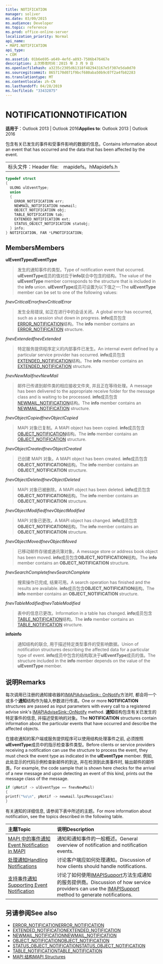 ```yaml
---
title: NOTIFICATION
manager: soliver
ms.date: 03/09/2015
ms.audience: Developer
ms.topic: reference
ms.prod: office-online-server
localization_priority: Normal
api_name:
- MAPI.NOTIFICATION
api_type:
- COM
ms.assetid: 01b6e695-a649-4efd-a893-7586b476467e
description: 上次修改时间：2015 年 3 月 9 日
ms.openlocfilehash: a3235c2305d61318f482943167e5f307e5da0d70
ms.sourcegitcommit: 8657170d071f9bcf680aba50b9c07f2a4fb82283
ms.translationtype: MT
ms.contentlocale: zh-CN
ms.lasthandoff: 04/28/2019
ms.locfileid: "33432875"
---
```

# <a name="notification"></a><span data-ttu-id="c7833-103">NOTIFICATION</span><span class="sxs-lookup"><span data-stu-id="c7833-103">NOTIFICATION</span></span>
 
<span data-ttu-id="c7833-104">**适用于**：Outlook 2013 | Outlook 2016</span><span class="sxs-lookup"><span data-stu-id="c7833-104">**Applies to**: Outlook 2013 | Outlook 2016</span></span> 
  
<span data-ttu-id="c7833-105">包含有关已发生的事件和受事件影响的数据的信息。</span><span class="sxs-lookup"><span data-stu-id="c7833-105">Contains information about an event that has occurred and the data that has been affected by the event.</span></span>
  
|||
|:-----|:-----|
|<span data-ttu-id="c7833-106">标头文件：</span><span class="sxs-lookup"><span data-stu-id="c7833-106">Header file:</span></span>  <br/> |<span data-ttu-id="c7833-107">mapidefs。h</span><span class="sxs-lookup"><span data-stu-id="c7833-107">Mapidefs.h</span></span>  <br/> |
   
```cpp
typedef struct
{
  ULONG ulEventType;
  union
  {
    ERROR_NOTIFICATION err;
    NEWMAIL_NOTIFICATION newmail;
    OBJECT_NOTIFICATION obj;
    TABLE_NOTIFICATION tab;
    EXTENDED_NOTIFICATION ext;
    STATUS_OBJECT_NOTIFICATION statobj;
  } info;
} NOTIFICATION, FAR *LPNOTIFICATION;

```

## <a name="members"></a><span data-ttu-id="c7833-108">Members</span><span class="sxs-lookup"><span data-stu-id="c7833-108">Members</span></span>

<span data-ttu-id="c7833-109">**ulEventType**</span><span class="sxs-lookup"><span data-stu-id="c7833-109">**ulEventType**</span></span>
  
> <span data-ttu-id="c7833-110">发生的通知事件的类型。</span><span class="sxs-lookup"><span data-stu-id="c7833-110">Type of notification event that occurred.</span></span> <span data-ttu-id="c7833-111">**ulEventType**成员的值对应于**info**联合中包含的结构。</span><span class="sxs-lookup"><span data-stu-id="c7833-111">The value of the **ulEventType** member corresponds to the structure that is included in the **info** union.</span></span> <span data-ttu-id="c7833-112">**ulEventType**成员可设置为以下值之一:</span><span class="sxs-lookup"><span data-stu-id="c7833-112">The **ulEventType** member can be set to one of the following values:</span></span> 
    
 <span data-ttu-id="c7833-113">_fnevCriticalError_</span><span class="sxs-lookup"><span data-stu-id="c7833-113">_fnevCriticalError_</span></span>
  
> <span data-ttu-id="c7833-114">发生全局错误, 如正在进行中的会话关闭。</span><span class="sxs-lookup"><span data-stu-id="c7833-114">A global error has occurred, such as a session shut down in progress.</span></span> <span data-ttu-id="c7833-115">**info**成员包含[ERROR_NOTIFICATION](error_notification.md)结构。</span><span class="sxs-lookup"><span data-stu-id="c7833-115">The **info** member contains an [ERROR_NOTIFICATION](error_notification.md) structure.</span></span> 
    
 <span data-ttu-id="c7833-116">_fnevExtended_</span><span class="sxs-lookup"><span data-stu-id="c7833-116">_fnevExtended_</span></span>
  
> <span data-ttu-id="c7833-117">特定服务提供程序定义的内部事件已发生。</span><span class="sxs-lookup"><span data-stu-id="c7833-117">An internal event defined by a particular service provider has occurred.</span></span> <span data-ttu-id="c7833-118">**info**成员包含[EXTENDED_NOTIFICATION](extended_notification.md)结构。</span><span class="sxs-lookup"><span data-stu-id="c7833-118">The **info** member contains an [EXTENDED_NOTIFICATION](extended_notification.md) structure.</span></span> 
    
 <span data-ttu-id="c7833-119">_fnevNewMail_</span><span class="sxs-lookup"><span data-stu-id="c7833-119">_fnevNewMail_</span></span>
  
> <span data-ttu-id="c7833-120">邮件已传递到邮件类的相应接收文件夹, 并且正在等待处理。</span><span class="sxs-lookup"><span data-stu-id="c7833-120">A message has been delivered to the appropriate receive folder for the message class and is waiting to be processed.</span></span> <span data-ttu-id="c7833-121">**info**成员包含[NEWMAIL_NOTIFICATION](newmail_notification.md)结构。</span><span class="sxs-lookup"><span data-stu-id="c7833-121">The **info** member contains an [NEWMAIL_NOTIFICATION](newmail_notification.md) structure.</span></span> 
    
 <span data-ttu-id="c7833-122">_fnevObjectCopied_</span><span class="sxs-lookup"><span data-stu-id="c7833-122">_fnevObjectCopied_</span></span>
  
> <span data-ttu-id="c7833-123">MAPI 对象已复制。</span><span class="sxs-lookup"><span data-stu-id="c7833-123">A MAPI object has been copied.</span></span> <span data-ttu-id="c7833-124">**info**成员包含[OBJECT_NOTIFICATION](object_notification.md)结构。</span><span class="sxs-lookup"><span data-stu-id="c7833-124">The **info** member contains an [OBJECT_NOTIFICATION](object_notification.md) structure.</span></span> 
    
 <span data-ttu-id="c7833-125">_fnevObjectCreated_</span><span class="sxs-lookup"><span data-stu-id="c7833-125">_fnevObjectCreated_</span></span>
  
> <span data-ttu-id="c7833-126">已创建 MAPI 对象。</span><span class="sxs-lookup"><span data-stu-id="c7833-126">A MAPI object has been created.</span></span> <span data-ttu-id="c7833-127">**info**成员包含**OBJECT_NOTIFICATION**结构。</span><span class="sxs-lookup"><span data-stu-id="c7833-127">The **info** member contains an **OBJECT_NOTIFICATION** structure.</span></span> 
    
 <span data-ttu-id="c7833-128">_fnevObjectDeleted_</span><span class="sxs-lookup"><span data-stu-id="c7833-128">_fnevObjectDeleted_</span></span>
  
> <span data-ttu-id="c7833-129">MAPI 对象已被删除。</span><span class="sxs-lookup"><span data-stu-id="c7833-129">A MAPI object has been deleted.</span></span> <span data-ttu-id="c7833-130">**info**成员包含**OBJECT_NOTIFICATION**结构。</span><span class="sxs-lookup"><span data-stu-id="c7833-130">The **info** member contains an **OBJECT_NOTIFICATION** structure.</span></span> 
    
 <span data-ttu-id="c7833-131">_fnevObjectModified_</span><span class="sxs-lookup"><span data-stu-id="c7833-131">_fnevObjectModified_</span></span>
  
> <span data-ttu-id="c7833-132">MAPI 对象已更改。</span><span class="sxs-lookup"><span data-stu-id="c7833-132">A MAPI object has changed.</span></span> <span data-ttu-id="c7833-133">**info**成员包含**OBJECT_NOTIFICATION**结构。</span><span class="sxs-lookup"><span data-stu-id="c7833-133">The **info** member contains an **OBJECT_NOTIFICATION** structure.</span></span> 
    
 <span data-ttu-id="c7833-134">_fnevObjectMoved_</span><span class="sxs-lookup"><span data-stu-id="c7833-134">_fnevObjectMoved_</span></span>
  
> <span data-ttu-id="c7833-135">已移动邮件存储或通讯簿对象。</span><span class="sxs-lookup"><span data-stu-id="c7833-135">A message store or address book object has been moved.</span></span> <span data-ttu-id="c7833-136">**info**成员包含**OBJECT_NOTIFICATION**结构。</span><span class="sxs-lookup"><span data-stu-id="c7833-136">The **info** member contains an **OBJECT_NOTIFICATION** structure.</span></span> 
    
 <span data-ttu-id="c7833-137">_fnevSearchComplete_</span><span class="sxs-lookup"><span data-stu-id="c7833-137">_fnevSearchComplete_</span></span>
  
> <span data-ttu-id="c7833-138">搜索操作已完成, 结果可用。</span><span class="sxs-lookup"><span data-stu-id="c7833-138">A search operation has finished and the results are available.</span></span> <span data-ttu-id="c7833-139">**info**成员包含**OBJECT_NOTIFICATION**结构。</span><span class="sxs-lookup"><span data-stu-id="c7833-139">The **info** member contains an **OBJECT_NOTIFICATION** structure.</span></span> 
    
 <span data-ttu-id="c7833-140">_fnevTableModified_</span><span class="sxs-lookup"><span data-stu-id="c7833-140">_fnevTableModified_</span></span>
  
> <span data-ttu-id="c7833-141">表中的信息已更改。</span><span class="sxs-lookup"><span data-stu-id="c7833-141">Information in a table has changed.</span></span> <span data-ttu-id="c7833-142">**info**成员包含[TABLE_NOTIFICATION](table_notification.md)结构。</span><span class="sxs-lookup"><span data-stu-id="c7833-142">The **info** member contains an [TABLE_NOTIFICATION](table_notification.md) structure.</span></span> 
    
<span data-ttu-id="c7833-143">**info**</span><span class="sxs-lookup"><span data-stu-id="c7833-143">**info**</span></span>
  
> <span data-ttu-id="c7833-144">通知结构的联合, 用于描述特定类型事件的受影响数据。</span><span class="sxs-lookup"><span data-stu-id="c7833-144">Union of notification structures describing the affected data for a particular type of event.</span></span> <span data-ttu-id="c7833-145">**info**成员中包含的结构取决于**ulEventType**成员的值。</span><span class="sxs-lookup"><span data-stu-id="c7833-145">The structure included in the **info** member depends on the value of the **ulEventType** member.</span></span> 
    
## <a name="remarks"></a><span data-ttu-id="c7833-146">说明</span><span class="sxs-lookup"><span data-stu-id="c7833-146">Remarks</span></span>

<span data-ttu-id="c7833-147">每次调用已注册的通知接收器的[IMAPIAdviseSink:: OnNotify](imapiadvisesink-onnotify.md)方法时, 都会将一个或多个**通知**结构作为输入参数进行传递。</span><span class="sxs-lookup"><span data-stu-id="c7833-147">One or more **NOTIFICATION** structures are passed as input parameters with every call to a registered advise sink's [IMAPIAdviseSink::OnNotify](imapiadvisesink-onnotify.md) method.</span></span> <span data-ttu-id="c7833-148">**通知**结构包含有关已发生的特定事件的信息, 并描述受影响的对象。</span><span class="sxs-lookup"><span data-stu-id="c7833-148">The **NOTIFICATION** structures contain information about the particular events that have occurred and describe the affected objects.</span></span> 
  
<span data-ttu-id="c7833-149">在接收通知的客户端或服务提供程序可以使用结构处理事件之前, 必须按照**ulEventType**成员中的指示检查事件类型。</span><span class="sxs-lookup"><span data-stu-id="c7833-149">Before clients or service providers receiving a notification can use the structure to process the event, they must check the event type as indicated in the **ulEventType** member.</span></span> <span data-ttu-id="c7833-150">例如, 此处显示的代码示例检查新邮件的到达, 并在检测到此类事件时, 输出邮件的邮件类。</span><span class="sxs-lookup"><span data-stu-id="c7833-150">For example, the code sample that is shown here checks for the arrival of a new message and upon detecting an event of this kind, prints out the message class of the message.</span></span> 
  
```cpp
if (pNotif -> ulEventType == fnevNewMail)
{
printf("%s\n", pNotif -> newmail.lpszMessageClass)
}

```

<span data-ttu-id="c7833-151">有关通知的详细信息, 请参阅下表中所述的主题。</span><span class="sxs-lookup"><span data-stu-id="c7833-151">For more information about notification, see the topics described in the following table.</span></span>
  
|<span data-ttu-id="c7833-152">**主题**</span><span class="sxs-lookup"><span data-stu-id="c7833-152">**Topic**</span></span>|<span data-ttu-id="c7833-153">**说明**</span><span class="sxs-lookup"><span data-stu-id="c7833-153">**Description**</span></span>|
|:-----|:-----|
|[<span data-ttu-id="c7833-154">MAPI 中的事件通知</span><span class="sxs-lookup"><span data-stu-id="c7833-154">Event Notification in MAPI</span></span>](event-notification-in-mapi.md) <br/> |<span data-ttu-id="c7833-155">通知和通知事件的一般概述。</span><span class="sxs-lookup"><span data-stu-id="c7833-155">General overview of notification and notification events.</span></span>  <br/> |
|[<span data-ttu-id="c7833-156">处理通知</span><span class="sxs-lookup"><span data-stu-id="c7833-156">Handling Notifications</span></span>](handling-notifications.md) <br/> |<span data-ttu-id="c7833-157">讨论客户端应如何处理通知。</span><span class="sxs-lookup"><span data-stu-id="c7833-157">Discussion of how clients should handle notifications.</span></span>  <br/> |
|[<span data-ttu-id="c7833-158">支持事件通知</span><span class="sxs-lookup"><span data-stu-id="c7833-158">Supporting Event Notification</span></span>](supporting-event-notification.md) <br/> |<span data-ttu-id="c7833-159">讨论了如何使用[IMAPISupport](imapisupportiunknown.md)方法生成通知的服务提供商。</span><span class="sxs-lookup"><span data-stu-id="c7833-159">Discussion of how service providers can use the [IMAPISupport](imapisupportiunknown.md) method to generate notifications.</span></span>  <br/> |
   
## <a name="see-also"></a><span data-ttu-id="c7833-160">另请参阅</span><span class="sxs-lookup"><span data-stu-id="c7833-160">See also</span></span>


- [<span data-ttu-id="c7833-161">ERROR_NOTIFICATION</span><span class="sxs-lookup"><span data-stu-id="c7833-161">ERROR_NOTIFICATION</span></span>](error_notification.md)  
- [<span data-ttu-id="c7833-162">EXTENDED_NOTIFICATION</span><span class="sxs-lookup"><span data-stu-id="c7833-162">EXTENDED_NOTIFICATION</span></span>](extended_notification.md)  
- [<span data-ttu-id="c7833-163">NEWMAIL_NOTIFICATION</span><span class="sxs-lookup"><span data-stu-id="c7833-163">NEWMAIL_NOTIFICATION</span></span>](newmail_notification.md)  
- [<span data-ttu-id="c7833-164">OBJECT_NOTIFICATION</span><span class="sxs-lookup"><span data-stu-id="c7833-164">OBJECT_NOTIFICATION</span></span>](object_notification.md)  
- [<span data-ttu-id="c7833-165">STATUS_OBJECT_NOTIFICATION</span><span class="sxs-lookup"><span data-stu-id="c7833-165">STATUS_OBJECT_NOTIFICATION</span></span>](status_object_notification.md)  
- [<span data-ttu-id="c7833-166">TABLE_NOTIFICATION</span><span class="sxs-lookup"><span data-stu-id="c7833-166">TABLE_NOTIFICATION</span></span>](table_notification.md)
- [<span data-ttu-id="c7833-167">MAPI 结构</span><span class="sxs-lookup"><span data-stu-id="c7833-167">MAPI Structures</span></span>](mapi-structures.md)

